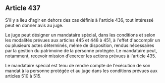 Article 437
----
S'il y a lieu d'agir en dehors des cas définis à l'article 436, tout intéressé
peut en donner avis au juge.

Le juge peut désigner un mandataire spécial, dans les conditions et selon les
modalités prévues aux articles 445 et 448 à 451, à l'effet d'accomplir un ou
plusieurs actes déterminés, même de disposition, rendus nécessaires par la
gestion du patrimoine de la personne protégée. Le mandataire peut, notamment,
recevoir mission d'exercer les actions prévues à l'article 435.

Le mandataire spécial est tenu de rendre compte de l'exécution de son mandat à
la personne protégée et au juge dans les conditions prévues aux articles 510 à
515.
